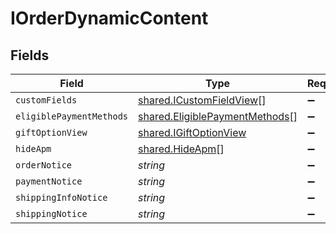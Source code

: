 # IOrderDynamicContent


## Fields

| Field                                                                                   | Type                                                                                    | Required                                                                                | Description                                                                             |
| --------------------------------------------------------------------------------------- | --------------------------------------------------------------------------------------- | --------------------------------------------------------------------------------------- | --------------------------------------------------------------------------------------- |
| `customFields`                                                                          | [shared.ICustomFieldView](../../../sdk/models/shared/icustomfieldview.md)[]             | :heavy_minus_sign:                                                                      | N/A                                                                                     |
| `eligiblePaymentMethods`                                                                | [shared.EligiblePaymentMethods](../../../sdk/models/shared/eligiblepaymentmethods.md)[] | :heavy_minus_sign:                                                                      | N/A                                                                                     |
| `giftOptionView`                                                                        | [shared.IGiftOptionView](../../../sdk/models/shared/igiftoptionview.md)                 | :heavy_minus_sign:                                                                      | N/A                                                                                     |
| `hideApm`                                                                               | [shared.HideApm](../../../sdk/models/shared/hideapm.md)[]                               | :heavy_minus_sign:                                                                      | N/A                                                                                     |
| `orderNotice`                                                                           | *string*                                                                                | :heavy_minus_sign:                                                                      | N/A                                                                                     |
| `paymentNotice`                                                                         | *string*                                                                                | :heavy_minus_sign:                                                                      | N/A                                                                                     |
| `shippingInfoNotice`                                                                    | *string*                                                                                | :heavy_minus_sign:                                                                      | N/A                                                                                     |
| `shippingNotice`                                                                        | *string*                                                                                | :heavy_minus_sign:                                                                      | N/A                                                                                     |